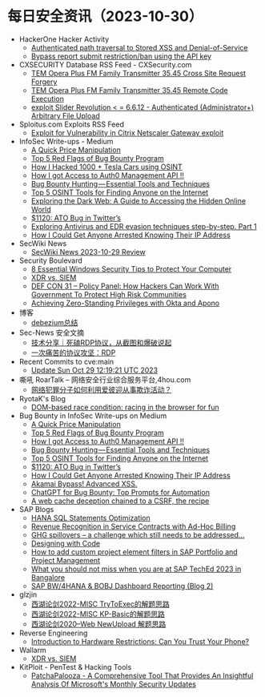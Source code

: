 # 每日安全资讯（2023-10-30）

- HackerOne Hacker Activity
  - [Authenticated path traversal to Stored XSS and Denial-of-Service](https://hackerone.com/reports/2168002)
  - [Bypass report submit restriction/ban using the API key](https://hackerone.com/reports/2081930)
- CXSECURITY Database RSS Feed - CXSecurity.com
  - [TEM Opera Plus FM Family Transmitter 35.45 Cross Site Request Forgery](https://cxsecurity.com/issue/WLB-2023100060)
  - [TEM Opera Plus FM Family Transmitter 35.45 Remote Code Execution](https://cxsecurity.com/issue/WLB-2023100059)
  - [exploit Slider Revolution < = 6.6.12 - Authenticated (Administrator+) Arbitrary File Upload](https://cxsecurity.com/issue/WLB-2023100058)
- Sploitus.com Exploits RSS Feed
  - [Exploit for Vulnerability in Citrix Netscaler Gateway exploit](https://sploitus.com/exploit?id=7964732E-2145-55DB-8506-BBE433B55E7D&utm_source=rss&utm_medium=rss)
- InfoSec Write-ups - Medium
  - [A Quick Price Manipulation](https://infosecwriteups.com/a-quick-price-manipulation-14c9244d7dca?source=rss----7b722bfd1b8d---4)
  - [Top 5 Red Flags of Bug Bounty Program](https://infosecwriteups.com/top-5-red-flags-of-bug-bounty-program-09df79730123?source=rss----7b722bfd1b8d---4)
  - [How I Hacked 1000 + Tesla Cars using OSINT](https://infosecwriteups.com/how-i-hacked-1000-tesla-cars-using-osint-4cd837b8c530?source=rss----7b722bfd1b8d---4)
  - [How I got Access to Auth0 Management API !!](https://infosecwriteups.com/how-i-got-access-to-auth0-management-api-44d32fa6c477?source=rss----7b722bfd1b8d---4)
  - [Bug Bounty Hunting — Essential Tools and Techniques](https://infosecwriteups.com/bug-bounty-hunting-essential-tools-and-techniques-e01e8c68352e?source=rss----7b722bfd1b8d---4)
  - [Top 5 OSINT Tools for Finding Anyone on the Internet](https://infosecwriteups.com/top-5-osint-tools-for-finding-anyone-on-the-internet-5d93dab8146f?source=rss----7b722bfd1b8d---4)
  - [Exploring the Dark Web: A Guide to Accessing the Hidden Online World](https://infosecwriteups.com/exploring-the-dark-web-a-guide-to-accessing-the-hidden-online-world-484bbc192ad8?source=rss----7b722bfd1b8d---4)
  - [$1120: ATO Bug in Twitter’s](https://infosecwriteups.com/1120-ato-bug-in-twitters-e6d30aa4e0e8?source=rss----7b722bfd1b8d---4)
  - [Exploring Antivirus and EDR evasion techniques step-by-step. Part 1](https://infosecwriteups.com/exploring-antivirus-and-edr-evasion-techniques-step-by-step-part-1-6459563b12ea?source=rss----7b722bfd1b8d---4)
  - [How I Could Get Anyone Arrested Knowing Their IP Address](https://infosecwriteups.com/how-i-could-get-anyone-arrested-knowing-their-ip-address-c2d7474b5d8c?source=rss----7b722bfd1b8d---4)
- SecWiki News
  - [SecWiki News 2023-10-29 Review](http://www.sec-wiki.com/?2023-10-29)
- Security Boulevard
  - [8 Essential Windows Security Tips to Protect Your Computer](https://securityboulevard.com/2023/10/8-essential-windows-security-tips-to-protect-your-computer/)
  - [XDR vs. SIEM](https://securityboulevard.com/2023/10/xdr-vs-siem/)
  - [DEF CON 31 – Policy Panel: How Hackers Can Work With Government To Protect High Risk Communities](https://securityboulevard.com/2023/10/def-con-31-policy-panel-how-hackers-can-work-with-government-to-protect-high-risk-communities/)
  - [Achieving Zero-Standing Privileges with Okta and Apono](https://securityboulevard.com/2023/10/achieving-zero-standing-privileges-with-okta-and-apono/)
- 博客
  - [debezium总结](https://dyrnq.com/debezium/)
- Sec-News 安全文摘
  - [技术分享｜死磕RDP协议，从截图和爆破说起](https://govuln.com/news/url/bk3M)
  - [一次痛苦的协议攻坚：RDP](https://govuln.com/news/url/EoMD)
- Recent Commits to cve:main
  - [Update Sun Oct 29 12:19:21 UTC 2023](https://github.com/trickest/cve/commit/490dc63b9dc6bb413d7d59e7b266a4abdd9f48ce)
- 嘶吼 RoarTalk – 网络安全行业综合服务平台,4hou.com
  - [网络犯罪分子如何利用爱彼迎从事欺诈活动？](https://www.4hou.com/posts/rqoE)
- RyotaK's Blog
  - [DOM-based race condition: racing in the browser for fun](https://blog.ryotak.net/post/dom-based-race-condition/)
- Bug Bounty in InfoSec Write-ups on Medium
  - [A Quick Price Manipulation](https://infosecwriteups.com/a-quick-price-manipulation-14c9244d7dca?source=rss----7b722bfd1b8d--bug_bounty)
  - [Top 5 Red Flags of Bug Bounty Program](https://infosecwriteups.com/top-5-red-flags-of-bug-bounty-program-09df79730123?source=rss----7b722bfd1b8d--bug_bounty)
  - [How I got Access to Auth0 Management API !!](https://infosecwriteups.com/how-i-got-access-to-auth0-management-api-44d32fa6c477?source=rss----7b722bfd1b8d--bug_bounty)
  - [Bug Bounty Hunting — Essential Tools and Techniques](https://infosecwriteups.com/bug-bounty-hunting-essential-tools-and-techniques-e01e8c68352e?source=rss----7b722bfd1b8d--bug_bounty)
  - [Top 5 OSINT Tools for Finding Anyone on the Internet](https://infosecwriteups.com/top-5-osint-tools-for-finding-anyone-on-the-internet-5d93dab8146f?source=rss----7b722bfd1b8d--bug_bounty)
  - [$1120: ATO Bug in Twitter’s](https://infosecwriteups.com/1120-ato-bug-in-twitters-e6d30aa4e0e8?source=rss----7b722bfd1b8d--bug_bounty)
  - [How I Could Get Anyone Arrested Knowing Their IP Address](https://infosecwriteups.com/how-i-could-get-anyone-arrested-knowing-their-ip-address-c2d7474b5d8c?source=rss----7b722bfd1b8d--bug_bounty)
  - [Akamai Bypass! Advanced XSS.](https://infosecwriteups.com/akamai-bypass-advanced-xss-8daedb0068f6?source=rss----7b722bfd1b8d--bug_bounty)
  - [ChatGPT for Bug Bounty: Top Prompts for Automation](https://infosecwriteups.com/chatgpt-for-bug-bounty-top-prompts-for-automation-f76fef9a4683?source=rss----7b722bfd1b8d--bug_bounty)
  - [A web cache deception chained to a CSRF, the recipe](https://infosecwriteups.com/a-web-cache-deception-chained-to-a-csrf-the-recipe-9e9a5b5f53aa?source=rss----7b722bfd1b8d--bug_bounty)
- SAP Blogs
  - [HANA SQL Statements Optimization](https://blogs.sap.com/2023/10/29/hana-sql-statements-optimization/)
  - [Revenue Recognition in Service Contracts with Ad-Hoc Billing](https://blogs.sap.com/2023/10/29/revenue-recognition-in-service-contracts-with-ad-hoc-billing/)
  - [GHG spillovers – a challenge which still needs to be addressed…](https://blogs.sap.com/2023/10/29/ghg-spillovers-a-challenge-which-still-needs-to-be-addressed/)
  - [Designing with Code](https://blogs.sap.com/2023/10/29/designing-with-code/)
  - [How to add custom project element filters in SAP Portfolio and Project Management](https://blogs.sap.com/2023/10/29/how-to-add-custom-project-element-filters-in-sap-portfolio-and-project-management/)
  - [What you should not miss when you are at SAP TechEd 2023 in Bangalore](https://blogs.sap.com/2023/10/29/what-you-should-not-miss-when-you-are-at-sap-teched-2023-in-bangalore/)
  - [SAP BW/4HANA & BOBJ Dashboard Reporting (Blog 2)](https://blogs.sap.com/2023/10/29/sap-bw-4hana-bobj-dashboard-reporting-2/)
- glzjin
  - [西湖论剑2022-MISC TryToExec的解题思路](https://www.zhaoj.in/read-8883.html)
  - [西湖论剑2022-MISC KP-Basic的解题思路](https://www.zhaoj.in/read-8864.html)
  - [西湖论剑2020–Web NewUpload 解题思路](https://www.zhaoj.in/read-8854.html)
- Reverse Engineering
  - [Introduction to Hardware Restrictions: Can You Trust Your Phone?](https://www.reddit.com/r/ReverseEngineering/comments/17jcl3o/introduction_to_hardware_restrictions_can_you/)
- Wallarm
  - [XDR vs. SIEM](https://lab.wallarm.com/what/xdr-vs-siem-unveiling-the-next-generation-of-threat-detection-and-response/)
- KitPloit - PenTest & Hacking Tools
  - [PatchaPalooza - A Comprehensive Tool That Provides An Insightful Analysis Of Microsoft's Monthly Security Updates](http://www.kitploit.com/2023/10/patchapalooza-comprehensive-tool-that.html)
